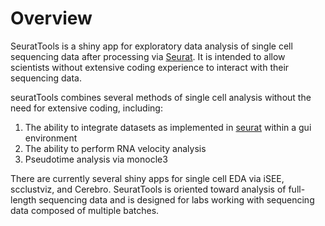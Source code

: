 # Overview

SeuratTools is a shiny app for exploratory data analysis of single cell sequencing data after processing via [Seurat](https://satijalab.org/seurat/). It is intended to allow scientists without extensive coding experience to interact with their sequencing data. 

seuratTools combines several methods of single cell analysis without the need for extensive coding, including:

1. The ability to integrate datasets as implemented in [seurat](https://www.cell.com/cell/fulltext/S0092-8674(19)30559-8) within a gui environment
2. The ability to perform RNA velocity analysis 
3. Pseudotime analysis via monocle3

There are currently several shiny apps for single cell EDA via iSEE, scclustviz, and Cerebro. SeuratTools is oriented toward analysis of full-length sequencing data and is designed for labs working with sequencing data composed of multiple batches. 
